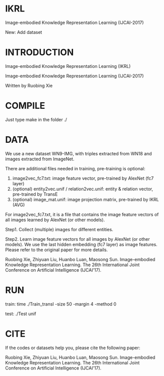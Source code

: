 # IKRL

Image-embodied Knowledge Representation Learning (IJCAI-2017)

New: Add dataset


# INTRODUCTION

Image-embodied Knowledge Representation Learning (IKRL)

Image-embodied Knowledge Representation Learning (IJCAI-2017)

Written by Ruobing Xie


# COMPILE 

Just type make in the folder ./


# DATA

We use a new dataset WN9-IMG, with triples extracted from WN18 and images extracted from ImageNet.

There are additional files needed in training, pre-training is optional:

1. image2vec_fc7.txt: image feature vector, pre-trained by AlexNet (fc7 layer)
2. (optional) entity2vec.unif / relation2vec.unif: entity & relation vector, pre-trained by TransE
3. (optional) image_mat.unif: image projection matrix, pre-trained by IKRL (AVG)

For image2vec_fc7.txt, it is a file that contains the image feature vectors of all images learned by AlexNet (or other models).

Step1. Collect (multiple) images for different entities.

Step2. Learn image feature vectors for all images by AlexNet (or other models). We use the last hidden embedding (fc7 layer) as image features.
Please refer to the original paper for more details.

Ruobing Xie, Zhiyuan Liu, Huanbo Luan, Maosong Sun. Image-embodied Knowledge Representation Learning. The 26th International Joint Conference on Artificial Intelligence (IJCAI'17).


# RUN

train: time ./Train_transI -size 50 -margin 4 -method 0

test: ./Test unif


# CITE

If the codes or datasets help you, please cite the following paper:

Ruobing Xie, Zhiyuan Liu, Huanbo Luan, Maosong Sun. Image-embodied Knowledge Representation Learning. The 26th International Joint Conference on Artificial Intelligence (IJCAI'17).
